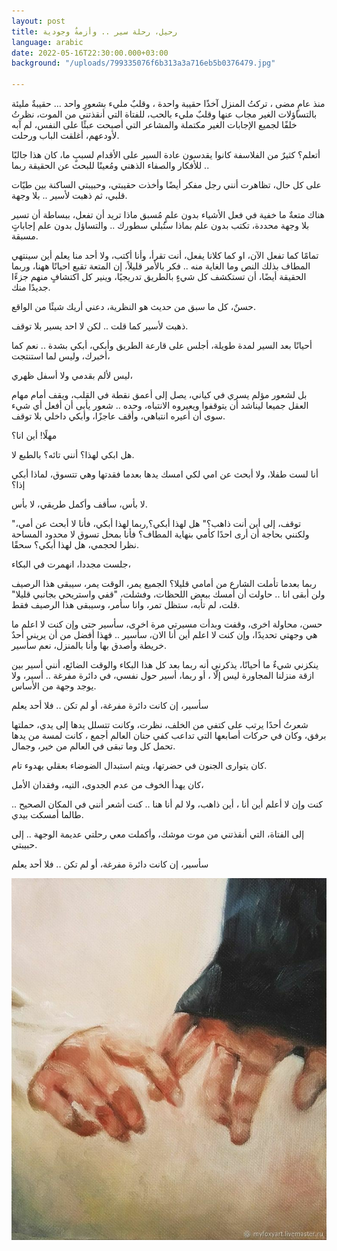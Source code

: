 ```yaml
---
layout: post
title: رحيل، رحلة سير .. وأزمةٌ وجودية
language: arabic
date: 2022-05-16T22:30:00.000+03:00
background: "/uploads/799335076f6b313a3a716eb5b0376479.jpg"

---
```

منذ عامٍ مضى ، تركتُ المنزل آخذًا حقيبة واحدة ، وقلبٌ مليء بشعورٍ واحد  ... حقيبةٌ مليئة بالتساؤلات الغير مجاب عنها وقلبٌ مليء بالحب، للفتاة التي أنقذتني من الموت، نظرتُ خلفًا لجميع الإجابات الغير مكتملة والمشاعر التي أصبحت عبئًا على النفس، لم آبه لأودعهم، أغلقت الباب ورحلت.

أتعلم؟ كثيرٌ من الفلاسفة كانوا يقدسون عادة السير على الأقدام لسببٍ ما، كان هذا جالبًا للأفكار والصفاء الذهني ومُعينًا للبحث عن الحقيقة ربما ..

على كل حال، تظاهرت أنني رجل مفكر أيضًا وأخذت حقيبتي، وحبيبتي الساكنة بين طيّات قلبي، ثم ذهبت لأسير .. بلا وجهة.

هناك متعةٌ ما خفية في فعل الأشياء بدون علمٍ مُسبق ماذا تريد أن تفعل، ببساطة أن تسير بلا وجهة محددة، تكتب بدون علم بماذا ستُبلي سطورك .. والتساؤل بدون علم إجاباتٍ مسبقة.

تمامًا كما تفعل الآن، او كما كلانا يفعل، أنت تقرأ، وأنا أكتب، ولا أحد منا يعلم أين سينتهي المطاف بذلك النص وما الغاية منه .. فكر بالأمر قليلاً، إن المتعة تقبع احيانًا ههنا، وربما الحقيقة أيضًا، أن تستكشف كل شيءٍ بالطريق تدريجيًا، وينير كل اكتشافٍ منهم جزءًا جديدًا منك.

حسنٌ، كل ما سبق من حديث هو النظرية، دعني أريك شيئًا من الواقع.

ذهبت لأسير كما قلت .. لكن لا احد يسير بلا توقف.

أحيانًا بعد السير لمدة طويلة، أجلس على قارعة الطريق وأبكي، أبكي بشدة .. نعم كما أخبرك، وليس لما استنتجت،

ليس لألم بقدمي ولا أسفل ظهري،

بل لشعور مؤلم يسري في كياني، يصل إلى أعمق نقطة في القلب، ويقف أمام مهام العقل جميعا ليناشد أن يتوقفوا ويعيروه الانتباه، وحده .. شعور يأبى أن أفعل أي شيء سوى أن أعيره انتباهي، وأقف عاجزًا، وأبكي داخلي بلا توقف.

مهلًا! أين انا؟

هل ابكي لهذا؟ أنني تائه؟ بالطبع لا.

أنا لست طفلا، ولا أبحث عن امي لكي امسك يدها بعدما فقدتها وهي تتسوق، لماذا أبكي إذا؟

لا بأس، سأقف وأكمل طريقي، لا بأس.

"توقف، إلى أين أنت ذاهب؟" هل لهذا أبكي؟,ربما لهذا أبكي، فأنا لا أبحث عن أمي، ولكنني بحاجة أن أرى احدًا كأمي بنهاية المطاف؟ فأنا بمحل تسوق لا محدود المساحة نظرا لحجمي، هل لهذا أبكي؟ سحقًا.

جلست مجددا، انهمرت في البكاء،

ربما بعدما تأملت الشارع من أمامي قليلا؟ الجميع يمر، الوقت يمر، سيبقى هذا الرصيف ولن أبقى انا .. حاولت أن أمسك ببعض اللحظات، وفشلت، "قفي واستريحي بجانبي قليلا" قلت، لم تأبه، ستظل تمر، وانا سأمر، وسيبقى هذا الرصيف فقط.

حسن، محاولة اخرى، وقفت وبدأت مسيرتي مرة اخرى، سأسير حتى وإن كنت لا اعلم ما هي وجهتي تحديدًا، وإن كنت لا اعلم أين أنا الان،  سأسير .. فهذا أفضل من أن يريني أحدٌ خريطة وأصدق بها وأنا بالمنزل، نعم سأسير.

ينكزني شيءٌ ما أحيانًا، يذكرني أنه ربما بعد كل هذا البكاء والوقت الضائع، أنني أسير بين ازقة منزلنا المجاورة ليس إلّا ، أو ربما، أسير حول نفسي، في دائرة مفرغة .. أسير، ولا يوجد وجهة من الأساس.

سأسير، إن كانت دائرة مفرغة، أو لم تكن .. فلا أحد يعلم

شعرتُ أحدًا يرتب على كتفي من الخلف، نظرت، وكانت تتسلل يدها إلى يدي، حملتها برفق، وكان في حركات أصابعها التي تداعب كفي حنان العالم أجمع ، كانت لمسة من يدها تحمل كل وما تبقى في العالم من خير، وجمال.

كان يتوارى الجنون في حضرتها، ويتم استبدال الضوضاء بعقلي بهدوء تام.

كان يهدأ الخوف من عدم الجدوى، التيه، وفقدان الأمل،

كنت وإن لا أعلم أين أنا ، أين ذاهب، ولا لم أنا هنا .. كنت أشعر أنني في المكان الصحيح .. طالما أمسكت بيدي.

إلى الفتاة، التي أنقذتني من موت موشك، وأكملت معي رحلتي عديمة الوجهة .. إلى حبيبتي.

سأسير، إن كانت دائرة مفرغة، أو لم تكن .. فلا أحد يعلم

![](/uploads/6b88eccda35de3e575970f69dc0a3ec8.jpg "image")